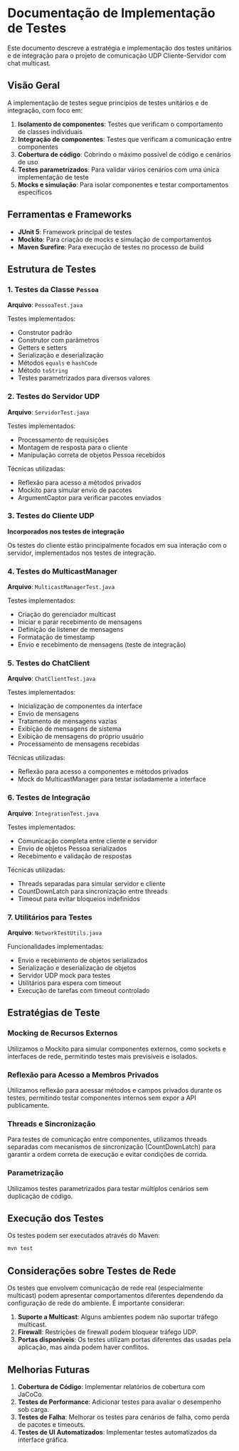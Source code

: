 # Documentação de Implementação de Testes

Este documento descreve a estratégia e implementação dos testes unitários e de integração para o projeto de comunicação UDP Cliente-Servidor com chat multicast.

## Visão Geral

A implementação de testes segue princípios de testes unitários e de integração, com foco em:

1. **Isolamento de componentes**: Testes que verificam o comportamento de classes individuais
2. **Integração de componentes**: Testes que verificam a comunicação entre componentes
3. **Cobertura de código**: Cobrindo o máximo possível de código e cenários de uso
4. **Testes parametrizados**: Para validar vários cenários com uma única implementação de teste
5. **Mocks e simulação**: Para isolar componentes e testar comportamentos específicos

## Ferramentas e Frameworks

- **JUnit 5**: Framework principal de testes
- **Mockito**: Para criação de mocks e simulação de comportamentos
- **Maven Surefire**: Para execução de testes no processo de build

## Estrutura de Testes

### 1. Testes da Classe `Pessoa`

**Arquivo**: `PessoaTest.java`

Testes implementados:
- Construtor padrão
- Construtor com parâmetros
- Getters e setters
- Serialização e deserialização
- Métodos `equals` e `hashCode`
- Método `toString`
- Testes parametrizados para diversos valores

### 2. Testes do Servidor UDP

**Arquivo**: `ServidorTest.java`

Testes implementados:
- Processamento de requisições
- Montagem de resposta para o cliente
- Manipulação correta de objetos Pessoa recebidos

Técnicas utilizadas:
- Reflexão para acesso a métodos privados
- Mockito para simular envio de pacotes
- ArgumentCaptor para verificar pacotes enviados

### 3. Testes do Cliente UDP

**Incorporados nos testes de integração**

Os testes do cliente estão principalmente focados em sua interação com o servidor, implementados nos testes de integração.

### 4. Testes do MulticastManager

**Arquivo**: `MulticastManagerTest.java`

Testes implementados:
- Criação do gerenciador multicast
- Iniciar e parar recebimento de mensagens
- Definição de listener de mensagens
- Formatação de timestamp
- Envio e recebimento de mensagens (teste de integração)

### 5. Testes do ChatClient

**Arquivo**: `ChatClientTest.java`

Testes implementados:
- Inicialização de componentes da interface
- Envio de mensagens
- Tratamento de mensagens vazias
- Exibição de mensagens de sistema
- Exibição de mensagens do próprio usuário
- Processamento de mensagens recebidas

Técnicas utilizadas:
- Reflexão para acesso a componentes e métodos privados
- Mock do MulticastManager para testar isoladamente a interface

### 6. Testes de Integração

**Arquivo**: `IntegrationTest.java`

Testes implementados:
- Comunicação completa entre cliente e servidor
- Envio de objetos Pessoa serializados
- Recebimento e validação de respostas

Técnicas utilizadas:
- Threads separadas para simular servidor e cliente
- CountDownLatch para sincronização entre threads
- Timeout para evitar bloqueios indefinidos

### 7. Utilitários para Testes

**Arquivo**: `NetworkTestUtils.java`

Funcionalidades implementadas:
- Envio e recebimento de objetos serializados
- Serialização e deserialização de objetos
- Servidor UDP mock para testes
- Utilitários para espera com timeout
- Execução de tarefas com timeout controlado

## Estratégias de Teste

### Mocking de Recursos Externos

Utilizamos o Mockito para simular componentes externos, como sockets e interfaces de rede, permitindo testes mais previsíveis e isolados.

### Reflexão para Acesso a Membros Privados

Utilizamos reflexão para acessar métodos e campos privados durante os testes, permitindo testar componentes internos sem expor a API publicamente.

### Threads e Sincronização

Para testes de comunicação entre componentes, utilizamos threads separadas com mecanismos de sincronização (CountDownLatch) para garantir a ordem correta de execução e evitar condições de corrida.

### Parametrização

Utilizamos testes parametrizados para testar múltiplos cenários sem duplicação de código.

## Execução dos Testes

Os testes podem ser executados através do Maven:

```bash
mvn test
```

## Considerações sobre Testes de Rede

Os testes que envolvem comunicação de rede real (especialmente multicast) podem apresentar comportamentos diferentes dependendo da configuração de rede do ambiente. É importante considerar:

1. **Suporte a Multicast**: Alguns ambientes podem não suportar tráfego multicast.
2. **Firewall**: Restrições de firewall podem bloquear tráfego UDP.
3. **Portas disponíveis**: Os testes utilizam portas diferentes das usadas pela aplicação, mas ainda podem haver conflitos.

## Melhorias Futuras

1. **Cobertura de Código**: Implementar relatórios de cobertura com JaCoCo.
2. **Testes de Performance**: Adicionar testes para avaliar o desempenho sob carga.
3. **Testes de Falha**: Melhorar os testes para cenários de falha, como perda de pacotes e timeouts.
4. **Testes de UI Automatizados**: Implementar testes automatizados da interface gráfica.
